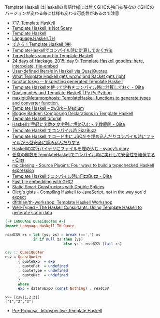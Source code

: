 Template Haskell はHaskellの言語仕様には無くGHCの独自拡張なのでGHCのバージョンが変わる毎に仕様も変わる可能性があるので注意

- [7.17. Template Haskell](https://downloads.haskell.org/~ghc/latest/docs/html/users_guide/template-haskell.html)
- [Template Haskell Is Not Scary](http://www.parsonsmatt.org/programming/2015/11/15/template_haskell.html)
- [Template Haskell](https://wiki.haskell.org/Template_Haskell)
- [Language.Haskell.TH](http://hackage.haskell.org/package/template-haskell-2.5.0.0/docs/Language-Haskell-TH.html)
- [できる！Template Haskell (完)](http://haskell.g.hatena.ne.jp/mr_konn/20111218/1324220725)
- [TemplateHaskellでコンパイル時に計算しておく方法](http://qiita.com/hiyakashi_/items/452549b8766c341cd3c8)
- [Typed holes support in Template Haskell](http://lambda.jstolarek.com/2015/10/typed-holes-support-in-template-haskell/)
- [24 days of Hackage, 2015: day 9: Template Haskell goodies: here, interpolate, file-embed](http://conscientiousprogrammer.com/blog/2015/12/09/24-days-of-hackage-2015-day-9-template-haskell-goodies-here-interpolate-file-embed/)
- [User-defined literals in Haskell via QuasiQuotes](http://harry.garrood.me/blog/qq-literals/)
- [What Template Haskell gets wrong and Racket gets right](http://blog.ezyang.com/2016/07/what-template-haskell-gets-wrong-and-racket-gets-right/?utm_source=feedburner&utm_medium=feed&utm_campaign=Feed%3A+ezyang+%28Inside+245s%29)
- [functor.tokyo -- Inspecting generated Template Haskell](https://functor.tokyo/blog/2017-01-16-looking-at-generated-template-haskell)
- [Template Haskellを使って定数をコンパイル時に計算しておく - Qiita](http://qiita.com/aosho235/items/62ca7e5b3135e1f3122d)
- [Quasiquotes and Template Haskell \| Py Py Python](http://www.pypython.site/2017/01/quasiquotes-and-template-haskell.html)
- [maxigit/Metamorphosis: TemplateHaskell functions to generate types and converter function.](https://github.com/maxigit/Metamorphosis)
- [Template Haskell – zw3rk – Medium](https://medium.com/@zw3rk/template-haskell-75c7b67f9718)
- [Bloggy Badger: Composing Declarations in Template Haskell](http://gelisam.blogspot.jp/2017/10/composing-declarations-in-template.html)
- [Template Haskell tutorial](https://markkarpov.com/tutorial/th.html)
- [Haskellで手軽に変数を文字列に埋め込む - 変数展開 - Qiita](https://qiita.com/nwtgck/items/f1478b4b232a22e747a1)
- [Template Haskell でコンパイル時 FizzBuzz](http://ryota-ka.hatenablog.com/entry/2018/01/25/031605)
- [Template Haskell でコード中に JSON を埋め込んだりコンパイル時にファイルから型安全に読み込んだりする](http://ryota-ka.hatenablog.com/entry/2018/02/14/103000)
- [Haskellの実行バイナリにファイルを埋め込む - syocy’s diary](http://syocy.hatenablog.com/entry/2018/02/14/160833)
- [任意の関数をTemplateHaskellでコンパイル時に実行して安全性を確保する - Qiita](https://qiita.com/nwtgck/items/b6d048c2730c37be0870)
- [mpickering - Source Plugins: Four ways to build a typechecked Haskell expression](http://mpickering.github.io/posts/2018-06-11-source-plugins.html)
- [Template Haskellでコンパイル時にFizzBuzz - Qiita](https://qiita.com/YoshikuniJujo/items/a8373c1bd1986ced9d5d)
- [Fast file embedding with GHC!](https://hsyl20.fr/home/posts/2019-01-15-fast-file-embedding-with-ghc.html)
- [Static Smart Constructors with Double Splices](https://chrisdone.com/posts/static-smart-constructors/)
- [Oleg's gists - Compiling Haskell to JavaScript, not in the way you'd expect](http://oleg.fi/gists/posts/2020-02-09-compiling-haskell-to-javascript.html)
- [dfithian/th-workshop: Template Haskell Workshop](https://github.com/dfithian/th-workshop)
- [Well-Typed - The Haskell Consultants: Using Template Haskell to generate static data](https://well-typed.com/blog/2020/06/th-for-static-data/)

```haskell
{-# LANGUAGE QuasiQuotes #-}
import Language.Haskell.TH.Quote

readCSV xs = let (ys, zs) = break (==',') xs
             in if null zs then [ys]
                           else ys : readCSV (tail zs)

csv :: QuasiQuoter
csv = QuasiQuoter
      { quoteExp  = exp
      , quotePat  = undefined
      , quoteType = undefined
      , quoteDec  = undefined
      }
      where
      exp = dataToExpQ (const Nothing) . readCSV
```

```
>>> [csv|1,2,3|]
["1","2","3"]
```

* [Pre-Proposal: Introspective Template Haskell](https://mail.haskell.org/pipermail/ghc-devs/2015-November/010402.html)
